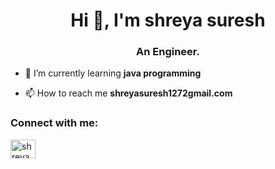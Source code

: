 <h1 align="center">Hi 👋, I'm shreya suresh</h1>
<h3 align="center">An Engineer.</h3>

- 🌱 I’m currently learning **java programming**

- 📫 How to reach me **shreyasuresh1272gmail.com**

<h3 align="left">Connect with me:</h3>
<p align="left">
<a href="https://instagram.com/shreya_.97" target="blank"><img align="center" src="https://raw.githubusercontent.com/rahuldkjain/github-profile-readme-generator/master/src/images/icons/Social/instagram.svg" alt="shreya_.97" height="30" width="40" /></a>
</p>
